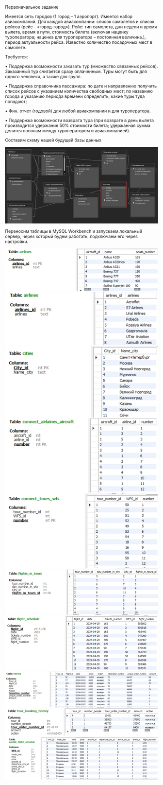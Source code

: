 Первоначальное задание

Имеется сеть городов (1 город – 1 аэропорт). Имеется набор авиакомпаний. Для каждой авиакомпании: список самолетов и список рейсов (рейс - «город-город»).
Рейс: тип самолета, дни недели и время вылета, время в пути, стоимость билета (включая наценку туроператора; наценка для туроператора – постоянная величина.), период актуальности рейса. Известно количество посадочных мест в самолете.

Требуется:

•	Поддержка возможности заказать тур (множество связанных рейсов). Заказанный тур считается сразу оплаченным. Туры могут быть для одного человека, а также для групп.

•	Поддержка справочника пассажира: по дате и направлению получить список рейсов с указанием количества свободных мест; по названию города и указанию периода времени определить, какие туры туда попадают;

•	Фин. отчет (годовой) для любой авиакомпании и для туроператора. 

•	Поддержка возможности возврата тура (при возврате в день вылета производится удержание 50% стоимости билета; удержанная сумма делится пополам между туроператором и авиакомпанией).


Составим схему нашей будущей базы данных

![Схема таблиц](https://raw.githubusercontent.com/PureEev/Touroperator_site/main/schema.jpg)

Переносим таблицы в MySQL Workbench и запускаем локальный сервер, через который будем работать, подключаем его через настройки.

![aircraft](https://raw.githubusercontent.com/PureEev/Touroperator_site/main/aircraft.jpg)
![airlines](https://raw.githubusercontent.com/PureEev/Touroperator_site/main/airlines.jpg)
![cities](https://raw.githubusercontent.com/PureEev/Touroperator_site/main/cities.jpg)
![connect_airlines_aircraft](https://raw.githubusercontent.com/PureEev/Touroperator_site/main/connect_airlines_aircraft.jpg)
![connect_tours_wfs](https://raw.githubusercontent.com/PureEev/Touroperator_site/main/connect_tours_wfs.jpg)
![flight_in_tours](https://raw.githubusercontent.com/PureEev/Touroperator_site/main/flight_in_tours.jpg)
![flight_schedule](https://raw.githubusercontent.com/PureEev/Touroperator_site/main/flight_schedule.jpg)
![history](https://raw.githubusercontent.com/PureEev/Touroperator_site/main/history.jpg)
![tour_booking_history](https://raw.githubusercontent.com/PureEev/Touroperator_site/main/tour_booking_history.jpg)
![weekly_flight_schedule](https://raw.githubusercontent.com/PureEev/Touroperator_site/main/weekly_flight_schedule.jpg)

